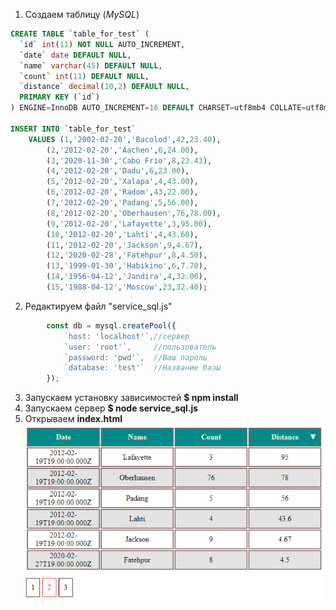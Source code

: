 
1. Создаем таблицу (*MySQL*) <br>
```sql
CREATE TABLE `table_for_test` (
  `id` int(11) NOT NULL AUTO_INCREMENT,
  `date` date DEFAULT NULL,
  `name` varchar(45) DEFAULT NULL,
  `count` int(11) DEFAULT NULL,
  `distance` decimal(10,2) DEFAULT NULL,
  PRIMARY KEY (`id`)
) ENGINE=InnoDB AUTO_INCREMENT=16 DEFAULT CHARSET=utf8mb4 COLLATE=utf8mb4_0900_ai_ci;

INSERT INTO `table_for_test` 
	VALUES (1,'2002-02-20','Bacolod',42,23.40),
		(2,'2012-02-20','Aachen',6,24.00),
		(3,'2020-11-30','Cabo Frio',8,23.43),
		(4,'2012-02-20','Dadu',6,23.00),
		(5,'2012-02-20','Xalapa',4,43.00),
		(6,'2012-02-20','Radom',43,22.00),
		(7,'2012-02-20','Padang',5,56.00),
		(8,'2012-02-20','Oberhausen',76,78.00),
		(9,'2012-02-20','Lafayette',3,95.00),
		(10,'2012-02-20','Lahti',4,43.60),
		(11,'2012-02-20','Jackson',9,4.67),
		(12,'2020-02-28','Fatehpur',8,4.50),
		(13,'1999-01-30','Habikino',6,7.70),
		(14,'1956-04-12','Jandira',4,32.00),
		(15,'1988-04-12','Moscow',23,32.40);
```

2. Редактируем файл "service_sql.js" <br>
```js
        const db = mysql.createPool({
            `host: 'localhost'`,//сервер
            `user: 'root'`,     //пользователь
            `password: 'pwd'`,  //Ваш пароль
            `database: 'test'`  //Название базы
        });
```
3. Запускаем установку зависимостей **$ npm install**<br>
4. Запускаем сервер **$ node service_sql.js**<br>
5. Открываем **index.html**<br>
![](screen.png "Сортировка и пагинация")

